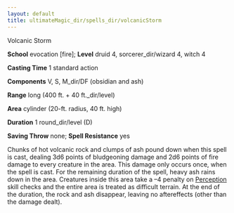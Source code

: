```yaml
---
layout: default
title: ultimateMagic_dir/spells_dir/volcanicStorm
---
```

Volcanic Storm

**School** evocation [fire]; **Level** druid 4, sorcerer_dir/wizard 4, witch 4

**Casting Time** 1 standard action

**Components** V, S, M_dir/DF (obsidian and ash)

**Range** long (400 ft. + 40 ft._dir/level)

**Area** cylinder (20-ft. radius, 40 ft. high)

**Duration** 1 round_dir/level (D)

**Saving Throw** none; **Spell Resistance** yes

Chunks of hot volcanic rock and clumps of ash pound down when this spell is cast, dealing 3d6 points of bludgeoning damage and 2d6 points of fire damage to every creature in the area. This damage only occurs once, when the spell is cast. For the remaining duration of the spell, heavy ash rains down in the area. Creatures inside this area take a –4 penalty on [Perception](skills_dir/perception#_perception) skill checks and the entire area is treated as difficult terrain. At the end of the duration, the rock and ash disappear, leaving no aftereffects (other than the damage dealt).

